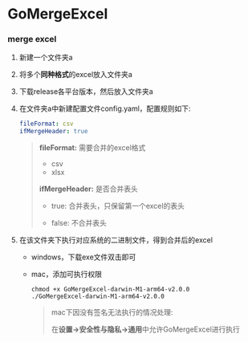 # GoMergeExcel
### merge excel
1. 新建一个文件夹a
2. 将多个**同种格式**的excel放入文件夹a
2. 下载release各平台版本，然后放入文件夹a

3. 在文件夹a中新建配置文件config.yaml，配置规则如下:

   ```yaml
   fileFormat: csv
   ifMergeHeader: true
   ```

   > **fileFormat:**  需要合并的excel格式
   >
   > - csv
   > - xlsx
   >
   > **ifMergeHeader:** 是否合并表头
   >
   > - true: 合并表头，只保留第一个excel的表头
   >
   > - false: 不合并表头

4. 在该文件夹下执行对应系统的二进制文件，得到合并后的excel

   - windows，下载exe文件双击即可

   - mac，添加可执行权限
   
     ```shell
     chmod +x GoMergeExcel-darwin-M1-arm64-v2.0.0
     ./GoMergeExcel-darwin-M1-arm64-v2.0.0
     ```
   
     > mac下因没有签名无法执行的情况处理:
     >
     > 在**设置->安全性与隐私->通用**中允许GoMergeExcel进行执行
   